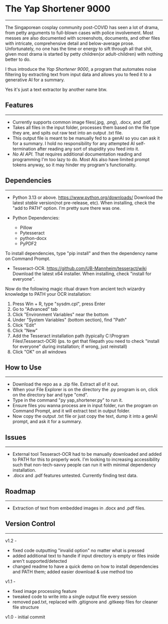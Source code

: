 # The Yap Shortener 9000
---

The Singaporean cosplay community post-COVID has seen a lot of drama, from petty arguments to full-blown cases with police involvement.
Most messes are also documented with screenshots, documents, and other files with intricate, comprehensive detail and below-average prose.
Unfortunately, no one has the time or energy to sift through all that shit, given most drama is started by petty children(or adult-children) with nothing better to do.

I thus introduce the *Yap Shortener 9000*, a program that automates noise filtering by extracting text from input data and allows you to feed it to a generative AI for a summary.

Yes it's just a text extractor by another name btw.

## Features
---
- Currently supports common image files(.jpg, .png), .docx, and .pdf.
- Takes all files in the input folder, processes them based on the file type they are, and spits out raw text into an output .txt file.
- This output file is meant to be manually fed to a genAI so you can ask it for a summary. I hold no responsibility for any attempted AI self-termination after reading any sort of stupidity you feed into it.
- *No AI API.* That requires additional documentation reading and programming I'm too lazy to do. Most AIs also have limited prompt tokens anyway, so it may hinder my program's functionality.

## Dependencies
---
- Python 3.13 or above.
https://www.python.org/downloads/ Download the latest *stable* version(not pre-release, etc). When installing, check the "add to PATH" option. I'm pretty sure there was one.

- Python Dependencies:
    - Pillow
    - Pytesseract
    - python-docx
    - PyPDF2

To install dependencies, type "pip install" and then the dependency name on Command Prompt.

- Tesseract-OCR.
https://github.com/UB-Mannheim/tesseract/wiki Download the latest x64 installer. When installing, check "install for everyone".

Now do the following magic ritual drawn from ancient tech wizardry knowledge to PATH your OCR installation:
1. Press Win + R, type "sysdm.cpl", press Enter
2. Go to "Advanced" tab
3. Click "Environment Variables" near the bottom
4. Under "System Variables" (bottom section), find "Path"
5. Click "Edit"
6. Click "New"
7. Add the Tesseract installation path (typically C:\Program Files\Tesseract-OCR)
(ps. to get that filepath you need to check "install for everyone" during installation; if wrong, just reinstall)
8. Click "OK" on all windows


## How to Use
---
- Download the repo as a .zip file. Extract all of it out.
- When your File Explorer is on the directory the .py program is on, click on the directory bar and type "cmd".
- Type in the command "py yap_shortener.py" to run it.
- Ensure files you wanna process are in input folder, run the program on Command Prompt, and it will extract text in output folder.
- Now copy the output .txt file or just copy the text, dump it into a genAI prompt, and ask it for a summary.

## Issues
---
- External tool Tesseract-OCR had to be manually downloaded and added to PATH for this to properly work. I'm looking to increasing accessibility such that non-tech-savvy people can run it with minimal dependency installation.
- .docx and .pdf features untested. Currently finding test data.

## Roadmap
---
- Extraction of text from embedded images in .docx and .pdf files.

## Version Control
---
v1.2 -
- fixed code outputting "invalid option" no matter what is pressed
- added additional text to handle if input directory is empty or files inside aren't supported/detected
- changed readme to have a quick demo on how to install dependencies and PATH them; added easier download & use method too

v1.1 - 
- fixed image processing feature 
- tweaked code to write into a single output file every session
- removed pad.txt, replaced with .gitignore and .gitkeep files for cleaner file structure

v1.0 - initial commit
